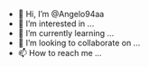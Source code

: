 - 👋 Hi, I’m @Angelo94aa
- 👀 I’m interested in ...
- 🌱 I’m currently learning ...
- 💞️ I’m looking to collaborate on ...
- 📫 How to reach me ...

<!---
Angelo94aa/Angelo94aa is a ✨ special ✨ repository because its `README.md` (this file) appears on your GitHub profile.
You can click the Preview link to take a look at your changes.
--->

